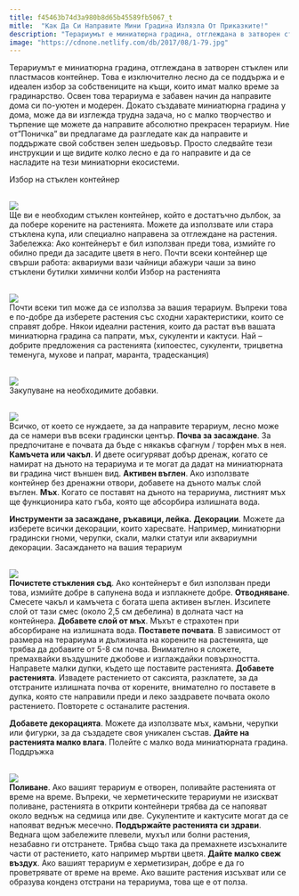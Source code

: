 ```yaml
---
title: f45463b74d3a980b8d65b45589fb5067_t
mitle:  "Как Да Си Направите Мини Градина Излязла От Приказките!"
description: "Терариумът е миниатюрна градина, отглеждана в затворен стъклен или пластмасов контейнер. Това е изключително лесно да се поддържа и е идеален избор за собственици�"
image: "https://cdnone.netlify.com/db/2017/08/1-79.jpg"
---
```


 <p>Терариумът е миниатюрна градина, отглеждана в затворен стъклен или пластмасов контейнер. Това е изключително лесно да се поддържа и е идеален избор за собствениците на къщи, които имат малко време за градинарство. Освен това терариума е забавен начин да направите дома си по-уютен и модерен. Докато създавате миниатюрна градина у дома, може да ви изглежда трудна задача, но с малко творчество и търпение ще можете да направите абсолютно прекрасен терариум. Ние от”Поничка” ви предлагаме да разгледате как да направите и поддържате свой собствен зелен шедьовър. Просто следвайте тези инструкции и ще видите колко лесно е да го направите и да се насладите на тези миниатюрни екосистеми.</p>      <p> Избор на стъклен контейнер</p> <p> <br/><img src="https://cdnone.netlify.com/db/2017/08/1-79.jpg"/><br/> Ще ви е необходим стъклен контейнер, който е достатъчно дълбок, за да побере корените на растенията. Можете да използвате или стара стъклена купа, или специално направена за отглеждане на растения. Забележка: Ако контейнерът е бил използван преди това, измийте го обилно преди да засадите цветя в него. Почти всеки контейнер ще свърши работа: аквариуми вази чайници абажури чаши за вино стъклени бутилки химични колби Избор на растенията</p> <p> <br/><img src="https://cdnone.netlify.com/db/2017/08/2-79.jpg"/><br/> Почти всеки тип може да се използва за вашия терариум. Въпреки това е по-добре да изберете растения със сходни характеристики, които се справят добре. Някои идеални растения, които да растат във вашата миниатюрна градина са папрати, мъх, сукуленти и кактуси. Най – добрите предложения са растенията (хипоестес, сукуленти, трицветна теменуга, мухове и папрат, маранта, традесканция)</p>      <p> <br/><img src="https://cdnone.netlify.com/db/2017/08/3-83.jpg"/><br/> Закупуване на необходимите добавки.</p> <p> <br/><img src="https://cdnone.netlify.com/db/2017/08/4-76.jpg"/><br/> Всичко, от което се нуждаете, за да направите терариум, лесно може да се намери във всеки градински център. <strong>Почва за засаждане</strong>. За предпочитане е почвата да бъде с някакъв сфагнум / торфен мъх в нея. <strong>Камъчета или чакъл</strong>. И двете осигуряват добър дренаж, когато се намират на дъното на терариума и те могат да дадат на миниатюрната ви градина чист външен вид. <strong>Активен въглен</strong>. Ако използвате контейнер без дренажни отвори, добавете на дъното малък слой въглен. <strong>Мъх</strong>. Когато се поставят на дъното на терариума, листният мъх ще функционира като гъба, която ще абсорбира излишната вода.</p> <p> <strong>Инструменти за засаждане, ръкавици, лейка.</strong> <strong>Декорации</strong>. Можете да изберете всички декорации, които харесвате. Например, миниатюрни градински гноми, черупки, скали, малки статуи или аквариумни декорации. Засаждането на вашия терариум</p> <p> <br/><img src="https://cdnone.netlify.com/db/2017/08/5-76.jpg"/><br/> <strong>Почистете стъкления съд</strong>. Ако контейнерът е бил използван преди това, измийте добре в сапунена вода и изплакнете добре. <strong>Отводняване</strong>. Смесете чакъл и камъчета с богата шепа активен въглен. Изсипете слой от тази смес (около 2,5 см дебелина) в долната част на контейнера. <strong>Добавете слой от мъх</strong>. Мъхът е страхотен при абсорбиране на излишната вода. <strong>Поставете почвата</strong>. В зависимост от размера на терариума и дължината на корените на растенията, ще трябва да добавите от 5-8 см почва. Внимателно я сложете, премахвайки въздушните джобове и изглаждайки повърхността. Направете малки дупки, където ще поставите растенията. <strong>Добавете растенията</strong>. Извадете растението от саксията, разклатете, за да отстраните излишната почва от корените, внимателно го поставете в дупка, която сте направили преди и леко заздравете почвата около растението. Повторете с останалите растения.</p>      <p> <strong>Добавете декорацията</strong>. Можете да използвате мъх, камъни, черупки или фигурки, за да създадете своя уникален състав. <strong>Дайте на растенията малко влага</strong>. Полейте с малко вода миниатюрната градина. Поддръжка</p> <p> <br/><img src="https://cdnone.netlify.com/db/2017/08/6-80.jpg"/><br/> <strong>Поливане</strong>. Ако вашият терариум е отворен, поливайте растенията от време на време. Въпреки, че херметическите терариуми не изискват поливане, растенията в открити контейнери трябва да се напояват около веднъж на седмица или две. Сукулентите и кактусите могат да се напояват веднъж месечно. <strong>Поддържайте растенията си здрави</strong>. Веднага щом забележите плевели, мухъл или болни растения, незабавно ги отстранете. Трябва също така да премахнете изсъхналите части от растението, като например мъртви цветя. <strong>Дайте малко свеж въздух</strong>. Ако вашият терариум е херметизиран, добре е да го проветрявате от време на време. Ако вашите растения изсъхват или се образува конденз отстрани на терариума, това ще е от полза.</p>       